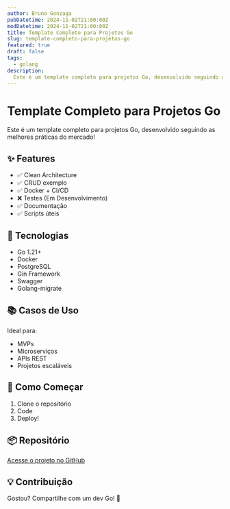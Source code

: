 ```yaml
---
author: Bruno Gonzaga
pubDatetime: 2024-11-02T21:00:00Z
modDatetime: 2024-11-02T21:00:00Z
title: Template Completo para Projetos Go
slug: template-completo-para-projetos-go
featured: true
draft: false
tags:
  - golang
description:
  Este é um template completo para projetos Go, desenvolvido seguindo as melhores práticas do mercado!
---
```


# Template Completo para Projetos Go

Este é um template completo para projetos Go, desenvolvido seguindo as melhores práticas do mercado!

## ✨ Features

- ✅ Clean Architecture
- ✅ CRUD exemplo
- ✅ Docker + CI/CD
- ❌ Testes (Em Desenvolvimento)
- ✅ Documentação
- ✅ Scripts úteis

## 🔧 Tecnologias

- Go 1.21+
- Docker
- PostgreSQL
- Gin Framework
- Swagger
- Golang-migrate

## 📚 Casos de Uso

Ideal para:
- MVPs
- Microserviços
- APIs REST
- Projetos escaláveis

## 🚀 Como Começar

1. Clone o repositório
2. Code
3. Deploy!

## 📦 Repositório

[Acesse o projeto no GitHub](https://github.com/obrunogonzaga/go-template)

## 💡 Contribuição

Gostou? Compartilhe com um dev Go! 🙏
